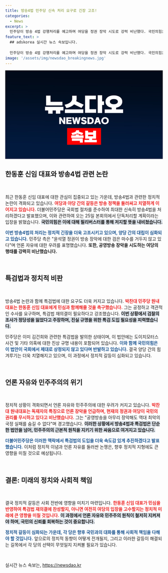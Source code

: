 ```yaml
---
title: 방송4법 민주당 신속 처리 요구로 긴장 고조!
categories:
  - News
excerpt: >
  민주당이 방송 4법 강행처리를 예고하며 여당을 정권 장악 시도로 강력 비난했다. 국민의힘은 필리버스터로 저지를 계획인데, 특검법 논란도 겹쳐 긴장감이 고조되고 있다.
feature_text: >
  ## adskorea 실시간 뉴스 속보입니다.

  민주당이 방송 4법 강행처리를 예고하며 여당을 정권 장악 시도로 강력 비난했다. 국민의힘은 필리버스터로 저지를 계획인데, 특검법 논란도 겹쳐 긴장감이 고조되고 있다.
image: '/assets/img/newsdao_breakingnews.jpg'
---
```


<p><img src="/assets/img/newsdao_breakingnews.jpg" alt="adskorea 속보" /></p>

<h2 data-ke-size="size26">한동훈 신임 대표와 방송4법 관련 논란</h2>

<p data-ke-size="size16">&nbsp;</p>

<p>최근 한동훈 신임 대표에 대한 관심이 집중되고 있는 가운데, 방송4법과 관련한 정치적 논란이 격화되고 있습니다. <b><span style="color: #ee2323;">여당과 야당 간의 갈등은 방송 정책을 둘러싸고 치열하게 이어지고 있습니다.</span></b> 더불어민주당은 국회법 절차를 준수하여 최대한 신속히 방송4법을 처리하겠다고 발표했으며, 이와 관련하여 오는 25일 본회의에서 단독처리할 계획이라는 입장을 밝혔습니다. <b><span style="background-color: #21538527;">국민의힘은 이에 대해 필리버스터를 통해 저지할 뜻을 내비쳤습니다.</span></b></p>

<p><b><span style="color: #1a5490;">이번 방송4법의 처리는 정치적 긴장을 더욱 고조시키고 있으며, 양당 간의 대립이 심화되고 있습니다.</span></b> 민주당 측은 "윤석열 정권이 방송 장악에 대한 검은 마수를 거두지 않고 있다"며 언론 자유에 대한 우려를 표명했습니다. <b>또한, 공영방송 장악을 시도하는 여당의 행태를 강력히 비난했습니다.</b></p>

<p data-ke-size="size16">&nbsp;</p>

<h2 data-ke-size="size26">특검법과 정치적 비판</h2>

<p data-ke-size="size16">&nbsp;</p>

<p>방송4법 논란과 함께 특검법에 대한 요구도 더욱 커지고 있습니다. <b><span style="color: #ee2323;">박찬대 민주당 원내대표는 한동훈 신임 대표에게 민심과 함께해줄 것을 촉구했습니다.</span></b> 그는 공정하고 객관적인 수사를 요구하며, 특검법 재의결이 필요하다고 강조했습니다. <b><span style="background-color: #21538527;">이번 상황에서 검찰의 조사가 정당성을 잃었다고 주장하며, 진실 규명을 위한 특검 도입 필요성을 피력했습니다.</span></b></p>

<p>민주당은 이미 김건희와 관련한 특검법을 발의한 상태이며, 이 법안에는 도이치모터스 사건 및 기타 의혹에 대한 진상 규명 내용이 포함되어 있습니다. <b><span style="color: #1a5490;">이와 함께 국민의힘은 이 법안이 국회에서 제대로 상정되지 않고 있다며 반발하고 있습니다.</span></b> 결국 양당 간의 힘겨루기는 더욱 치열해지고 있으며, 이 과정에서 정치적 갈등이 심화되고 있습니다.</p>

<p data-ke-size="size16">&nbsp;</p>

<h2 data-ke-size="size26">언론 자유와 민주주의의 위기</h2>

<p data-ke-size="size16">&nbsp;</p>

<p>정치적 상황이 격화되면서 언론 자유와 민주주의에 대한 우려가 커지고 있습니다. <b><span style="color: #ee2323;">박찬대 원내대표는 독재자의 특징으로 언론 장악을 언급하며, 현재의 정권과 여당이 국민의 권리를 무시하고 있다고 비난했습니다.</span></b> 그는 "공영방송을 아무리 장악해도 역대 최악의 국정 실패를 숨길 수 없다"며 경고했습니다. <b><span style="background-color: #21538527;">이러한 상황에서 방송4법과 특검법은 단순한 법안을 넘어, 민주주의의 근본적 원칙을 지키기 위한 싸움으로 여겨지고 있습니다.</span></b></p>

<p><b><span style="color: #1a5490;">더불어민주당은 이러한 맥락에서 특검법의 도입을 더욱 속도감 있게 추진하겠다고 발표했습니다.</span></b> 이처럼 정치적 이념과 언론 자유를 둘러싼 논쟁은, 향후 정치적 지형에도 큰 영향을 미칠 것으로 예상됩니다. </p>

<p data-ke-size="size16">&nbsp;</p>

<h2 data-ke-size="size26">결론: 미래의 정치와 사회적 책임</h2>

<p data-ke-size="size16">&nbsp;</p>

<p>결국 정치적 갈등은 사회 전반에 영향을 미치기 마련입니다. <b><span style="color: #ee2323;">한동훈 신임 대표가 민심을 반영하여 특검법 재의결에 찬성할지, 아니면 여전히 여당의 입장을 고수할지는 정치적 미래에 큰 영향을 미칠 것입니다.</span></b> <b><span style="background-color: #21538527;">이 과정에서 언론 자유와 민주주의 원칙이 철저히 지켜져야 하며, 국민의 신뢰를 회복하는 것이 중요합니다.</span></b> </p>

<p><b><span style="color: #1a5490;">정치적 갈등이 심화되는 가운데, 각 당은 향후 국민과의 대화를 통해 사회적 책임을 다해야 할 것입니다.</span></b> 앞으로의 정치적 동향이 어떻게 전개될지, 그리고 이러한 갈등이 해결되는 길목에서 각 당의 선택이 무엇일지 지켜볼 필요가 있습니다. </p>

<p data-ke-size="size16">&nbsp;</p>
실시간 뉴스 속보는, <a href="https://newsdao.kr" rel="dofollow">https://newsdao.kr</a>


